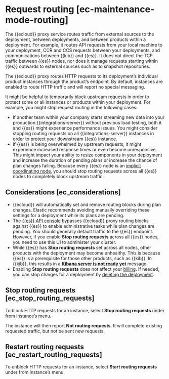 # Request routing [ec-maintenance-mode-routing]

The {{ecloud}} proxy service routes traffic from external sources to the deployment, between deployments, and between products within a deployment. For example, it routes API requests from your local machine to your deployment, CCR and CCS requests between your deployments, and communications between {{kib}} and {{es}}. It does not direct the TCP traffic between {{es}} nodes, nor does it manage requests starting within {{es}} outwards to external sources such as to snapshot repositories.

The {{ecloud}} proxy routes HTTP requests to its deployment’s individual product instances through the product’s endpoint. By default, instances are enabled to route HTTP traffic and will report no special messaging.

It might be helpful to temporarily block upstream requests in order to protect some or all instances or products within your deployment. For example, you might stop request routing in the following cases:

* If another team within your company starts streaming new data into your production {{integrations-server}} without previous load testing, both it and {{es}} might experience performance issues. You might consider stopping routing requests on all {{integrations-server}} instances in order to protect your downstream {{es}} instance.
* If {{es}} is being overwhelmed by upstream requests, it might experience increased response times or even become unresponsive. This might impact your ability to resize components in your deployment and increase the duration of pending plans or increase the chance of plan changes failing. Because every {{es}} node is an [implicit coordinating node](asciidocalypse://docs/elasticsearch/docs/reference/elasticsearch/configuration-reference/node-settings.md), you should stop routing requests across all {{es}} nodes to completely block upstream traffic.


## Considerations [ec_considerations]

* {{ecloud}} will automatically set and remove routing blocks during  plan changes. Elastic recommends avoiding manually overriding these settings for a deployment while its plans are pending.
* The [{{es}} API console](https://www.elastic.co/guide/en/cloud/current/ec-api-console.html) bypasses {{ecloud}} proxy routing blocks against {{es}} to enable administrative tasks while plan changes are pending. You should generally default traffic to the {{es}} endpoint. However, if you enable **Stop routing requests** across all {{es}} nodes, you need to use this UI to administer your cluster.
* While {{es}} has **Stop routing requests** set across all nodes, other products with the deployment may become unhealthy. This is because {{es}} is a prerequisite for those other products, such as {{kib}}. In {{kib}}, this results in a [**Kibana server is not ready yet**](/troubleshoot/kibana/error-server-not-ready.md) message.
* Enabling **Stop routing requests** does not affect your [billing](../../../deploy-manage/cloud-organization/billing.md). If needed, you can stop charges for a deployment by [deleting the deployment](../../../deploy-manage/uninstall/delete-a-cloud-deployment.md).


## Stop routing requests [ec_stop_routing_requests]

To block HTTP requests for an instance, select **Stop routing requests** under from instance’s menu.

The instance will then report **Not routing requests**. It will complete existing requested traffic, but not be sent new requests.


## Restart routing requests [ec_restart_routing_requests]

To unblock HTTP requests for an instance, select **Start routing requests** under from instance’s menu.
